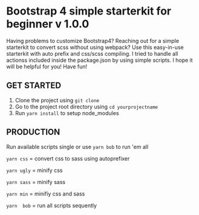 # Bootstrap 4 simple starterkit for beginner v 1.0.0
Having problems to customize Bootstrap4? Reaching out for a simple starterkit to convert scss without using webpack? 
Use this easy-in-use starterkit with auto prefix and css/scss compiling. I tried to handle all actionss included inside
the package.json by using simple scripts. I hope it will be helpful for you! Have fun!  

## GET STARTED
1. Clone the project using `git clone`
2. Go to the project root directory using `cd yourprojectname`
3. Run `yarn install` to setup node_modules

## PRODUCTION

Run available scripts single or use `yarn bob` to run 'em all

   `yarn css`       = convert css to sass using autoprefixer

   `yarn ugly`      = minify css
   
   `yarn sass`      = minify sass

   `yarn min`       = minifiy css and sass 

   `yarn  bob`      = run all scripts sequently